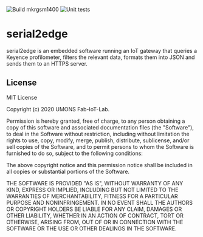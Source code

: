 ![Build mkrgsm1400](https://github.com/FabLabMons/serial2edge/workflows/Build%20mkrgsm1400/badge.svg)
![Unit tests](https://github.com/FabLabMons/serial2edge/workflows/Unit%20tests/badge.svg)

# serial2edge

serial2edge is an embedded software running an IoT gateway that queries a Keyence profilometer, filters the relevant data, formats them into JSON and sends them to an HTTPS server.

## License

MIT License

Copyright (c) 2020 UMONS Fab-IoT-Lab.

Permission is hereby granted, free of charge, to any person obtaining a copy
of this software and associated documentation files (the "Software"), to deal
in the Software without restriction, including without limitation the rights
to use, copy, modify, merge, publish, distribute, sublicense, and/or sell
copies of the Software, and to permit persons to whom the Software is
furnished to do so, subject to the following conditions:

The above copyright notice and this permission notice shall be included in all
copies or substantial portions of the Software.

THE SOFTWARE IS PROVIDED "AS IS", WITHOUT WARRANTY OF ANY KIND, EXPRESS OR
IMPLIED, INCLUDING BUT NOT LIMITED TO THE WARRANTIES OF MERCHANTABILITY,
FITNESS FOR A PARTICULAR PURPOSE AND NONINFRINGEMENT. IN NO EVENT SHALL THE
AUTHORS OR COPYRIGHT HOLDERS BE LIABLE FOR ANY CLAIM, DAMAGES OR OTHER
LIABILITY, WHETHER IN AN ACTION OF CONTRACT, TORT OR OTHERWISE, ARISING FROM,
OUT OF OR IN CONNECTION WITH THE SOFTWARE OR THE USE OR OTHER DEALINGS IN THE
SOFTWARE.
